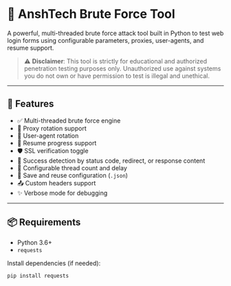 # 🔐 AnshTech Brute Force Tool

A powerful, multi-threaded brute force attack tool built in Python to test web login forms using configurable parameters, proxies, user-agents, and resume support.

> ⚠️ **Disclaimer**: This tool is strictly for educational and authorized penetration testing purposes only. Unauthorized use against systems you do not own or have permission to test is illegal and unethical.

---

## 🚀 Features

- ✅ Multi-threaded brute force engine
- 🔄 Proxy rotation support
- 🧠 User-agent rotation
- 💾 Resume progress support
- 🛡️ SSL verification toggle
- 🧪 Success detection by status code, redirect, or response content
- 🧵 Configurable thread count and delay
- 📄 Save and reuse configuration (`.json`)
- 📤 Custom headers support
- ✨ Verbose mode for debugging

---

## 📦 Requirements

- Python 3.6+
- `requests`

Install dependencies (if needed):
```bash
pip install requests
